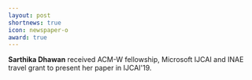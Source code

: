 ```yaml
---
layout: post
shortnews: true
icon: newspaper-o
award: true
---
```

<b>Sarthika Dhawan</b> received ACM-W fellowship, Microsoft IJCAI and INAE travel grant to present her paper in IJCAI'19.
